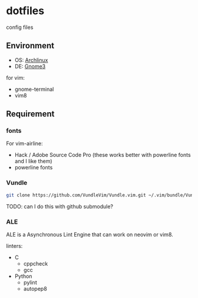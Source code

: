 # dotfiles
config files

## Environment
- OS: [Archlinux][]
- DE: [Gnome3][]

for vim:
- gnome-terminal
- vim8

## Requirement

### fonts

For vim-airline:

- Hack / Adobe Source Code Pro (these works better with powerline fonts and I like them)
- powerline fonts

### Vundle

```sh
git clone https://github.com/VundleVim/Vundle.vim.git ~/.vim/bundle/Vundle.vim
```

TODO: can I do this with github submodule?

[Archlinux]: www.archlinux.org
[Gnome3]: www.gnome.org

### ALE

ALE is a Asynchronous Lint Engine that can work on neovim or vim8.

linters:
- C
  - cppcheck
  - gcc
- Python
  - pylint
  - autopep8

